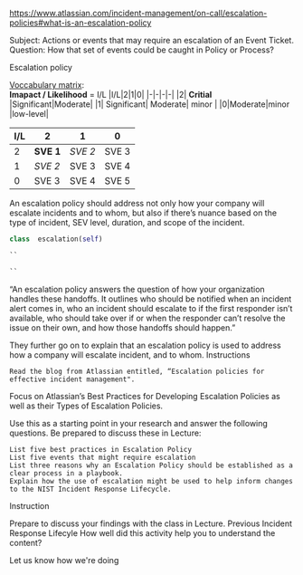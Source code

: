 https://www.atlassian.com/incident-management/on-call/escalation-policies#what-is-an-escalation-policy


Subject:  Actions or events that may require an escalation of an Event Ticket.
Question: How that set of events could be caught in Policy or Process?

Escalation policy

[Voccabulary matrix](https://www.splunk.com/en_us/blog/learn/incident-severity-levels.html): \
__Imapact / Likelihood__ = I/L
|I/L|2|1|0|
|-|-|-|-|
|2| __Critial__ |Significant|Moderate|
|1| Significant| Moderate| minor |
|0|Moderate|minor |low-level|

|I/L|2|1|0|
|-|-|-|-|
|2| __SVE 1__ |_SVE 2_|SVE 3|
|1| _SVE 2_| SVE 3| SVE 4|
|0|SVE 3|SVE 4|SVE 5|




An escalation policy should address not only how your company will escalate incidents and to whom,
but also if there’s nuance based on the type of incident,
SEV level,
duration,
and scope of the incident.
```python
class  escalation(self)

``

``

```


 “An escalation policy answers the question of how your organization handles these handoffs.
 It outlines who should be notified when an incident alert comes in,
 who an incident should escalate to if the first responder isn’t available,
 who should take over if or when the responder can’t resolve the issue on their own,
 and how those handoffs should happen.”

They further go on to explain that an escalation policy is used to address how a company will escalate incident, and to whom.
Instructions

    Read the blog from Atlassian entitled, “Escalation policies for effective incident management".

Focus on Atlassian’s Best Practices for Developing Escalation Policies as well as their Types of Escalation Policies.

Use this as a starting point in your research and answer the following questions. Be prepared to discuss these in Lecture:

    List five best practices in Escalation Policy
    List five events that might require escalation
    List three reasons why an Escalation Policy should be established as a clear process in a playbook.
    Explain how the use of escalation might be used to help inform changes to the NIST Incident Response Lifecycle.

Instruction

Prepare to discuss your findings with the class in Lecture.
Previous
Incident Response Lifecyle
How well did this activity help you to understand the content?

Let us know how we're doing
